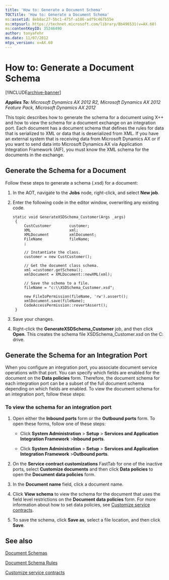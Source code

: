 ```yaml
---
title: 'How to: Generate a Document Schema'
TOCTitle: 'How to: Generate a Document Schema'
ms:assetid: 8eb8ac27-5bc1-475f-a186-adf9c467b55e
ms:mtpsurl: https://technet.microsoft.com/library/Bb496531(v=AX.60)
ms:contentKeyID: 35246490
author: tonyafehr
ms.date: 11/07/2012
mtps_version: v=AX.60
---
```


# How to: Generate a Document Schema 


[!INCLUDE[archive-banner](includes/archive-banner.md)]


_**Applies To:** Microsoft Dynamics AX 2012 R2, Microsoft Dynamics AX 2012 Feature Pack, Microsoft Dynamics AX 2012_

This topic describes how to generate the schema for a document using X++ and how to view the schema for a document exchange on an integration port. Each document has a document schema that defines the rules for data that is serialized to XML or data that is deserialized from XML. If you have an external system that is receiving data from Microsoft Dynamics AX or if you want to send data into Microsoft Dynamics AX via Application Integration Framework (AIF), you must know the XML schema for the documents in the exchange.

## Generate the Schema for a Document

Follow these steps to generate a schema (.xsd) for a document:

1.  In the AOT, navigate to the **Jobs** node, right-click, and select **New job**.

2.  Enter the following code in the editor window, overwriting any existing code.
    
       ```X++
       static void GenerateXSDSchema_Customer(Args _args)
        {
            CustCustomer        customer;
            XML                 xml;
            XMLDocument         xmlDocument;
            FileName            fileName;
            ;
        
            // Instantiate the class.
            customer = new CustCustomer();
        
            // Get the document class schema.
            xml =customer.getSchema();
            xmlDocument = XMLDocument::newXML(xml);
        
            // Save the schema to a file.
            fileName = "c:\\XSDSchema_Customer.xsd";
        
            new FileIoPermission(fileName, 'rw').assert();
            xmlDocument.save(fileName);
            CodeAccessPermission::revertAssert();
        }
       ```

3.  Save your changes.

4.  Right-click the **GenerateXSDSchema\_Customer** job, and then click **Open**. This creates the schema file XSDSchema\_Customer.xsd on the C: drive.

## Generate the Schema for an Integration Port

When you configure an integration port, you associate document service operations with that port. You can specify which fields are enabled for the document on the **Data policies** form. Therefore, the document schema for each integration port can be a subset of the full document schema depending on which fields are enabled. To view the document schema for an integration port, follow these steps:

### To view the schema for an integration port

1.  Open either the **Inbound ports** form or the **Outbound ports** form. To open these forms, follow one of these steps:
    
      - Click **System Administration** \> **Setup** \> **Services and Application Integration Framework** \>**Inbound ports**.
    
      - Click **System Administration** \> **Setup** \> **Services and Application Integration Framework** \>**Outbound ports**.

2.  On the **Service contract customizations** FastTab for one of the inactive ports, select **Customize documents** and then click **Data policies** to open the **Document data policies** form.

3.  In the **Document name** field, click a document name.

4.  Click **View schema** to view the schema for the document that uses the field level restrictions on the **Document data policies** form. For more information about how to set data policies, see [Customize service contracts](customize-service-contracts.md).

5.  To save the schema, click **Save as**, select a file location, and then click **Save**.

## See also

[Document Schemas](document-schemas.md)

[Document Schema Rules](document-schema-rules.md)

[Customize service contracts](customize-service-contracts.md)

